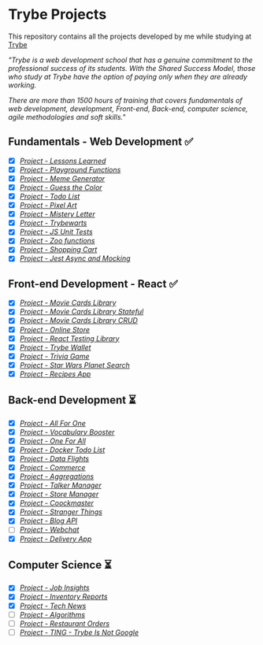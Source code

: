 # Trybe Projects

This repository contains all the projects developed by me while studying at [Trybe](https://www.betrybe.com/)

_"Trybe is a web development school that has a genuine commitment to the professional success of its students. With the Shared Success Model, those who study at Trybe have the option of paying only when they are already working._

_There are more than 1500 hours of training that covers fundamentals of web development, development, Front-end, Back-end, computer science, agile methodologies and soft skills."_


## Fundamentals - Web Development :white_check_mark:

- [x] _[Project - Lessons Learned](Fundamentals/01-lessons-learned)_
- [x] _[Project - Playground Functions](Fundamentals/02-playground-functions)_
- [x] _[Project - Meme Generator](Fundamentals/03-meme-generator)_
- [x] _[Project - Guess the Color](Fundamentals/04-guess-the-color)_
- [x] _[Project - Todo List](Fundamentals/05-todo-list)_
- [x] _[Project - Pixel Art](Fundamentals/06-pixel-art)_
- [x] _[Project - Mistery Letter](Fundamentals/07-mistery-letter)_
- [x] _[Project - Trybewarts](Fundamentals/08-trybewarts)_
- [x] _[Project - JS Unit Tests](Fundamentals/09-js-unity-tests)_
- [x] _[Project - Zoo functions](Fundamentals/10-zoo-functions)_
- [x] _[Project - Shopping Cart](Fundamentals/11-shopping-cart)_
- [x] _[Project - Jest Async and Mocking](Fundamentals/12-jest-async-mocking)_

## Front-end Development - React :white_check_mark:

- [x] _[Project - Movie Cards Library](Front-end/01-movie-cards-library)_
- [x] _[Project - Movie Cards Library Stateful](Front-end/02-movie-cards-library-stateful)_
- [x] _[Project - Movie Cards Library CRUD](Front-end/03-movie-cards-library-crud)_
- [x] _[Project - Online Store](Front-end/04-online-store)_
- [x] _[Project - React Testing Library](Front-end/05-react-testing-library)_
- [x] _[Project - Trybe Wallet](Front-end/06-trybe-wallet)_
- [x] _[Project - Trivia Game](Front-end/07-trivia-react-redux)_
- [x] _[Project - Star Wars Planet Search](Front-end/08-starwars-planet-search)_
- [x] _[Project - Recipes App](Front-end/09-recipes-app)_

## Back-end Development :hourglass_flowing_sand:

- [x] _[Project - All For One](Back-end/01-all-for-one)_
- [x] _[Project - Vocabulary Booster](Back-end/02-vocabulary-booster)_
- [x] _[Project - One For All](Back-end/03-one-for-all)_
- [x] _[Project - Docker Todo List](Back-end/04-docker-todo-list)_
- [x] _[Project - Data Flights](Back-end/05-mongodb-dataflights)_
- [x] _[Project - Commerce](Back-end/06-mongodb-commerce)_
- [x] _[Project - Aggregations](Back-end/07-mongodb-aggregations)_
- [x] _[Project - Talker Manager](Back-end/08-talker-manager)_
- [x] _[Project - Store Manager](Back-end/09-store-manager)_
- [x] _[Project - Coockmaster](Back-end/10-cookmaster)_
- [x] _[Project - Stranger Things](Back-end/11-stranger-things)_
- [x] _[Project - Blog API](Back-end/12-blogs-api)_
- [ ] _[Project - Webchat]()_
- [x] _[Project - Delivery App](Back-end/13-delivery-app)_

## Computer Science :hourglass_flowing_sand:

- [x] _[Project - Job Insights](Computer-science/01-job-insights)_
- [x] _[Project - Inventory Reports](Computer-science/02-inventory-report)_
- [x] _[Project - Tech News](Computer-science/03-tech-news)_
- [ ] _[Project - Algorithms]()_
- [ ] _[Project - Restaurant Orders]()_
- [ ] _[Project - TING - Trybe Is Not Google]()_